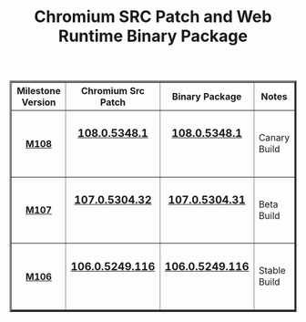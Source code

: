 
<h1 align=center>
	
 Chromium SRC Patch and Web Runtime Binary Package 
</h1>

<center>
        <table border="3" cellpadding="3"  align=center>
            <thead>
                <tr>
                    <th width="25%"> <strong>Milestone Version</strong>
                    <th width="25%"> <strong>Chromium Src Patch</strong>
                    <th width="25%"> <strong>Binary Package</strong>
                    <th> <strong>Notes</strong>
               </tr>            
	<tbody>
                <tr>
                    <td width="20%">
                        <h4 align=center>
				
[M108](https://github.com/TangramDev/WebRT_M108/releases)
			</h4>
                    </td>
                    <td width="25%">
                        <h3 align=center><p>
			
[**108.0.5348.1**](https://github.com/TangramDev/WebRT_M108/archive/refs/tags/v108.0.5348.1.zip)</p>			
		     </h3>
                    </td>
                    <td width="25%">
                        <h3 align=center><p>
			
[**108.0.5348.1**](https://github.com/TangramDev/WebRT_M108/releases/download/v108.0.5348.1/webrt_108.0.5348.1.7z)</p>			
		     </h3>
                    </td>
                    <td >
		        Canary Build
                    </td>
                <tr>
                    <td width="20%">
                        <h4 align=center>
				
[M107](https://github.com/TangramDev/WebRT_M107/releases)
			</h4>
                    </td>
                    <td width="25%">
                        <h3 align=center><p>
			
[**107.0.5304.32**](https://github.com/TangramDev/WebRT_M107/archive/refs/tags/v107.0.5304.32.zip)</p>			
		     </h3>
                    </td>
		    <td width="25%">
                        <h3 align=center><p>
			
[**107.0.5304.31**](https://github.com/TangramDev/WebRT_M107/releases/download/M107/webrt_107.0.5304.31.7z)</p>			
		     </h3>
                    </td>
                    <td >
		        Beta Build
                    </td>
                <tr>
                    <td width="20%">
                        <h4 align=center>
				
[M106](https://github.com/TangramDev/WebRT_M106/releases)
			</h4>
                    </td>
                    <td width="25%">
                        <h3 align=center><p>
			
[**106.0.5249.116**](https://github.com/TangramDev/WebRT_M106/archive/refs/tags/106.0.5249.116.zip)</p>			
		     </h3>
                    </td>
                    <td width="25%">
                        <h3 align=center><p>
			
[**106.0.5249.116**](https://github.com/TangramDev/WebRT_M106/releases/download/106.0.5249.116/webrt_106.0.5249.116.7z)</p>			
		     </h3>
                    </td>
                    <td>
		        Stable Build
                    </td>
		</tbody>	  
        </table>
</center>
